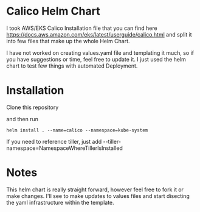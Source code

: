 # Calico Helm Chart

I took AWS/EKS Calico Installation file that you can find here https://docs.aws.amazon.com/eks/latest/userguide/calico.html and split it into few files that make up the whole Helm Chart.

I have not worked on creating values.yaml file and templating it much, so if you have suggestions or time, feel free to update it. I just used the helm chart to test few things with automated Deployment. 


# Installation

Clone this repository

and then run

```
helm install . --name=calico --namespace=kube-system 
```
If you need to reference tiller, just add --tiller-namespace=NamespaceWhereTillerIsInstalled



# Notes

This helm chart is really straight forward, however feel free to fork it or make changes. I'll see to make updates to values files and start disecting the yaml infrastructure within the template. 
